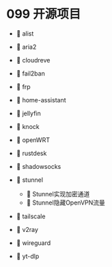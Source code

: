 # 099 开源项目

* 📄 alist
* 📄 aria2
* 📄 cloudreve
* 📄 fail2ban
* 📄 frp
* 📄 home-assistant
* 📄 jellyfin
* 📄 knock
* 📄 openWRT
* 📄 rustdesk
* 📄 shadowsocks
* 📑 stunnel 

  * 📄 Stunnel实现加密通道
  * 📄 Stunnel隐藏OpenVPN流量
* 📄 tailscale
* 📄 v2ray
* 📄 wireguard
* 📄 yt-dlp

　　‍
